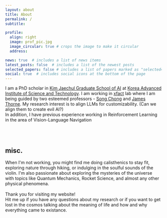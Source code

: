 ```yaml
---
layout: about
title: About
permalink: /
subtitle: 

profile:
  align: right
  image: prof_pic.jpg
  image_circular: true # crops the image to make it circular
  address: 

news: true  # includes a list of news items
latest_posts: false  # includes a list of the newest posts
selected_papers: false # includes a list of papers marked as "selected={true}"
social: true  # includes social icons at the bottom of the page
---
```


<div class='info'>
<!-- <h3 title='Hello in Arabic' style='font-family: adobe arabic'> السَّلَامُ عَلَيْكُمْ </h3> -->
<p> I am a PhD scholar in <a href='https://gsai.kaist.ac.kr/'>Kim Jaechul Graduate School of AI</a> at <a href='https://www.kaist.ac.kr/en/'> Korea Advanced Institute of Science and Technology</a>. I am working in <a href="https://xfact.net/"> xfact</a> lab where I am being guided by two esteemed professors -  <a href='https://sites.google.com/a/kaist.edu/song-chong'>Song Chong</a> and <a href='https://jamesthorne.com/'> James Thorne</a>. My research interest is to align LLMs for customizability. (Can we align them to create evil AI?)
<br>
In addition, I have previous experience working in Reinforcement Learning in the area of Vision-Language Navigation </p>
<br><br>
<h2> misc. </h2>
<p> When I'm not working, you might find me doing calisthenics to stay fit, exploring nature through hiking, or indulging in the soulful sounds of the violin. I'm also passionate about exploring the mysteries of the universe with topics like Quantum Mechanics, Rocket Science, and almost any other physical phenomena.
<br><br>
Thank you for visiting my website! <br>
Hit me up if you have any questions about my research or if you want to get lost in the cosmos talking about the meaning of life and how and why everything came to existance.  </p>
</div>